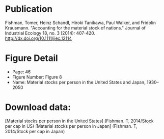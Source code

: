 # Publication
Fishman, Tomer, Heinz Schandl, Hiroki Tanikawa, Paul Walker, and Fridolin Krausmann. "Accounting for the material stock of nations." Journal of Industrial Ecology 18, no. 3 (2014): 407-420. http://dx.doi.org/10.1111/jiec.12114

# Figure Detail
* Page: 46
* Figure Number: Figure 8
* Name: Material stocks per person in the United States and Japan, 1930–2050 

# Download data: 
[Material stocks per person in the United States] (Fishman. T, 2014/Stock per cap in US)
[Material stocks per person in Japan] (Fishman. T, 2014/Stock per cap in Japan)